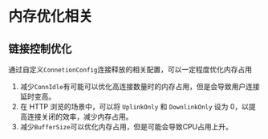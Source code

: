 # 内存优化相关

## 链接控制优化

通过自定义`ConnetionConfig`连接释放的相关配置，可以一定程度优化内存占用

1. 减少`ConnIdle`有可能可以优化高连接数量时的内存占用，但是会导致用户连接延时变高。
2. 在 HTTP 浏览的场景中，可以将 `UplinkOnly` 和 `DownlinkOnly` 设为 0，以提高连接关闭的效率，减少内存占用。
3. 减少`BufferSize`可以优化内存占用，但是可能会导致CPU占用上升。